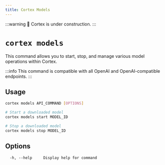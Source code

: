 ```yaml
---
title: Cortex Models
---
```


:::warning
🚧 Cortex is under construction.
:::

# `cortex models`

This command allows you to start, stop, and manage various model operations within Cortex.

:::info
This command is compatible with all OpenAI and OpenAI-compatible endpoints.
:::

## Usage

```bash
cortex models API_COMMAND [OPTIONS]

# Start a downloaded model
cortex models start MODEL_ID

# Stop a downloaded model
cortex models stop MODEL_ID
```

## Options

```
  -h, --help     Display help for command
```
